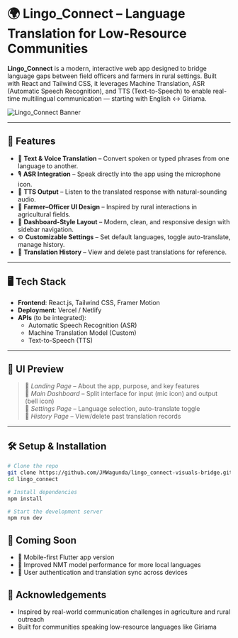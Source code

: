 # 🌍 Lingo_Connect – Language Translation for Low-Resource Communities

**Lingo_Connect** is a modern, interactive web app designed to bridge language gaps between field officers and farmers in rural settings. Built with React and Tailwind CSS, it leverages Machine Translation, ASR (Automatic Speech Recognition), and TTS (Text-to-Speech) to enable real-time multilingual communication — starting with English ↔ Giriama.

![Lingo_Connect Banner](banner-image-url) <!-- Optional image or illustration -->

---

## 🚀 Features

- 🔄 **Text & Voice Translation** – Convert spoken or typed phrases from one language to another.
- 🎙️ **ASR Integration** – Speak directly into the app using the microphone icon.
- 🔔 **TTS Output** – Listen to the translated response with natural-sounding audio.
- 🌱 **Farmer–Officer UI Design** – Inspired by rural interactions in agricultural fields.
- 🧭 **Dashboard-Style Layout** – Modern, clean, and responsive design with sidebar navigation.
- ⚙️ **Customizable Settings** – Set default languages, toggle auto-translate, manage history.
- 🧾 **Translation History** – View and delete past translations for reference.

---

## 🖥️ Tech Stack

- **Frontend**: React.js, Tailwind CSS, Framer Motion
- **Deployment**: Vercel / Netlify
- **APIs** (to be integrated):
  - Automatic Speech Recognition (ASR)
  - Machine Translation Model (Custom)
  - Text-to-Speech (TTS)

---

## 📸 UI Preview

> 📍 *Landing Page* – About the app, purpose, and key features  
> 📍 *Main Dashboard* – Split interface for input (mic icon) and output (bell icon)  
> 📍 *Settings Page* – Language selection, auto-translate toggle  
> 📍 *History Page* – View/delete past translation records  

---

## 🛠️ Setup & Installation

```bash
# Clone the repo
git clone https://github.com/JMWagunda/lingo_connect-visuals-bridge.git
cd lingo_connect

# Install dependencies
npm install

# Start the development server
npm run dev
```
## 🧪 Coming Soon
- 📲 Mobile-first Flutter app version
- 🧠 Improved NMT model performance for more local languages
- 🔐 User authentication and translation sync across devices

## 🙌 Acknowledgements
- Inspired by real-world communication challenges in agriculture and rural outreach
- Built for communities speaking low-resource languages like Giriama
